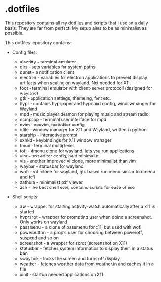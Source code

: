 # .dotfiles

This repository contains all my dotfiles and scripts that I use on a daily
basis. They are far from perfect! My setup aims to be as minimalist as
possible.

This dotfiles repository contains:
* Config files:
  * alacritty - terminal emulator
  * dirs - sets variables for system paths
  * dunst - a notification client
  * electron - variables for electron applications to prevent display artifacts
    when scaling on wayland. Not needed for X11.
  * foot - terminal emulator with client-server protocoll (designed for
    wayland)
  * gtk - application settings, themeing, font etc.
  * hypr - contains hyprpaper and hyprland config, windowmanger for Wayland
  * mpd - music player deamon for playing music and stream radio
  * ncmpcpp - terminal user interface for mpd
  * nvim - neovim, texteditor config
  * qtile - window manager for X11 and Wayland, written in python
  * starship - interactive prompt
  * sxhkd - keybindings for X11 window manager
  * tmux - terminal multiplexer
  * tofi - dmenu clone for wayland, lets you run applications
  * vim - text editor config, held minimalist
  * vis - another improved vi clone, more minimalist than vim
  * waybar - statusbar for wayland
  * wofi - rofi clone for wayland, gtk based run menu similar to dmenu and tofi
  * zathura - minimalist pdf viewer
  * zsh - the best shell ever, contains scripts for ease of use

* Shell scripts:
  * aw - wrapper for starting activity-watch automatically after a x11 is
    started
  * hyprshot - wrapper for prompting user when doing a screenshot. Only works
    on wayland
  * passmenu - a clone of passmenu for x11, but used with wofi
  * powerbutton - a propts user for choosing between poweroff, suspend and so
    on
  * screenshot - a wrapper for scrot (screenshot on X11)
  * statusbar - fetches system information to display them in a status bar.
  * swaylock - locks the screen and turns off display
  * weather - fetches weather data from weather.in and caches it in a file
  * xinit - startup needed applications on X11


